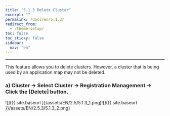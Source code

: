 ```yaml
---
title: "5.1.3 Delete Cluster"
excerpt: ""
permalink: /docs/en/5.1.3/
redirect_from:
  - /theme-setup/
toc: false
toc_sticky: false
sidebar:
  nav: "en"
---
```



---

This feature allows you to delete clusters. However, a cluster that is being used by an application map may not be deleted.

### a\) Cluster → Select Cluster → Registration Management → Click the [Delete] button.
![]({{ site.baseurl }}/assets/EN/2.5/5.1.3_1.png)![]({{ site.baseurl }}/assets/EN/2.5.3/5.1.3_2.png)
